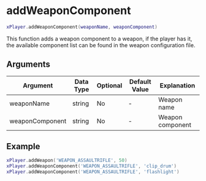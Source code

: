 # addWeaponComponent

```lua
xPlayer.addWeaponComponent(weaponName, weaponComponent)
```

This function adds a weapon component to a weapon, if the player has it, the available component list can be found in the weapon configuration file.

## Arguments

| Argument        | Data Type | Optional | Default Value | Explanation      |
|-----------------|-----------|----------|---------------|------------------|
| weaponName      | string    | No       | -             | Weapon name      |
| weaponComponent | string    | No       | -             | Weapon component |

## Example

```lua
xPlayer.addWeapon('WEAPON_ASSAULTRIFLE', 50)
xPlayer.addWeaponComponent('WEAPON_ASSAULTRIFLE', 'clip_drum')
xPlayer.addWeaponComponent('WEAPON_ASSAULTRIFLE', 'flashlight')
```